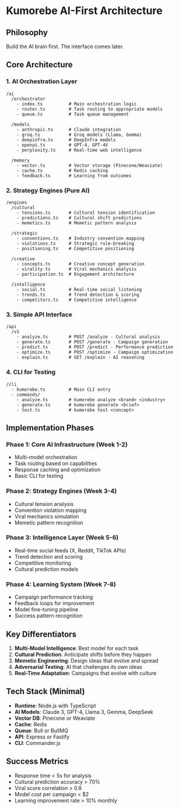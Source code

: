 # Kumorebe AI-First Architecture

## Philosophy
Build the AI brain first. The interface comes later.

## Core Architecture

### 1. AI Orchestration Layer
```
/ai
  /orchestrator
    - index.ts          # Main orchestration logic
    - router.ts         # Task routing to appropriate models
    - queue.ts          # Task queue management
  
  /models
    - anthropic.ts      # Claude integration
    - groq.ts           # Groq models (Llama, Gemma)
    - deepinfra.ts      # DeepInfra models
    - openai.ts         # GPT-4, GPT-4V
    - perplexity.ts     # Real-time web intelligence
  
  /memory
    - vector.ts         # Vector storage (Pinecone/Weaviate)
    - cache.ts          # Redis caching
    - feedback.ts       # Learning from outcomes
```

### 2. Strategy Engines (Pure AI)
```
/engines
  /cultural
    - tensions.ts       # Cultural tension identification
    - predictions.ts    # Cultural shift predictions
    - memetics.ts       # Memetic pattern analysis
  
  /strategic
    - conventions.ts    # Industry convention mapping
    - violations.ts     # Strategic rule-breaking
    - positioning.ts    # Competitive positioning
  
  /creative
    - concepts.ts       # Creative concept generation
    - virality.ts       # Viral mechanics analysis
    - participation.ts  # Engagement architecture
  
  /intelligence
    - social.ts         # Real-time social listening
    - trends.ts         # Trend detection & scoring
    - competitors.ts    # Competitive intelligence
```

### 3. Simple API Interface
```
/api
  /v1
    - analyze.ts        # POST /analyze - Cultural analysis
    - generate.ts       # POST /generate - Campaign generation
    - predict.ts        # POST /predict - Performance prediction
    - optimize.ts       # POST /optimize - Campaign optimization
    - explain.ts        # GET /explain - AI reasoning
```

### 4. CLI for Testing
```
/cli
  - kumorebe.ts         # Main CLI entry
  - commands/
    - analyze.ts        # kumorebe analyze <brand> <industry>
    - generate.ts       # kumorebe generate <brief>
    - test.ts           # kumorebe test <concept>
```

## Implementation Phases

### Phase 1: Core AI Infrastructure (Week 1-2)
- Multi-model orchestration
- Task routing based on capabilities
- Response caching and optimization
- Basic CLI for testing

### Phase 2: Strategy Engines (Week 3-4)
- Cultural tension analysis
- Convention violation mapping
- Viral mechanics simulation
- Memetic pattern recognition

### Phase 3: Intelligence Layer (Week 5-6)
- Real-time social feeds (X, Reddit, TikTok APIs)
- Trend detection and scoring
- Competitive monitoring
- Cultural prediction models

### Phase 4: Learning System (Week 7-8)
- Campaign performance tracking
- Feedback loops for improvement
- Model fine-tuning pipeline
- Success pattern recognition

## Key Differentiators

1. **Multi-Model Intelligence**: Best model for each task
2. **Cultural Prediction**: Anticipate shifts before they happen
3. **Memetic Engineering**: Design ideas that evolve and spread
4. **Adversarial Testing**: AI that challenges its own ideas
5. **Real-Time Adaptation**: Campaigns that evolve with culture

## Tech Stack (Minimal)

- **Runtime**: Node.js with TypeScript
- **AI Models**: Claude 3, GPT-4, Llama 3, Gemma, DeepSeek
- **Vector DB**: Pinecone or Weaviate
- **Cache**: Redis
- **Queue**: Bull or BullMQ
- **API**: Express or Fastify
- **CLI**: Commander.js

## Success Metrics

- Response time < 5s for analysis
- Cultural prediction accuracy > 70%
- Viral score correlation > 0.8
- Model cost per campaign < $2
- Learning improvement rate > 10% monthly